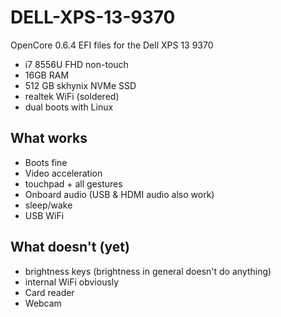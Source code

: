 # DELL-XPS-13-9370

OpenCore 0.6.4 EFI files for the Dell XPS 13 9370

* i7 8556U FHD non-touch
* 16GB RAM
* 512 GB skhynix NVMe SSD
* realtek WiFi (soldered)
* dual boots with Linux

## What works
* Boots fine
* Video acceleration
* touchpad + all gestures
* Onboard audio (USB & HDMI audio also work)
* sleep/wake
* USB WiFi

## What doesn't (yet)
* brightness keys (brightness in general doesn't do anything)
* internal WiFi obviously
* Card reader
* Webcam
